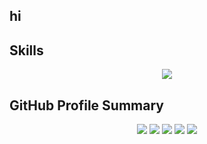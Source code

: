 ## hi
<div>

## Skills
<p align="center">
  <a href="https://skillicons.dev">
    <img src="https://skillicons.dev/icons?i=html,vscode,powershell,js,mongodb,nextjs,netlify,nodejs,react,vercel,vite,tailwind,css,firebase,bootstrap,express,figma&theme" />
  </a>
</p>
 
 ## GitHub Profile Summary
 </div>
<div align="center">
 <img src="http://github-profile-summary-cards.vercel.app/api/cards/profile-details?username=jannat710&theme=discord_old_blurple"> 
 <img src="http://github-profile-summary-cards.vercel.app/api/cards/repos-per-language?username=jannat710&theme=discord_old_blurple">
 <img src="http://github-profile-summary-cards.vercel.app/api/cards/most-commit-language?username=jannat710&theme=discord_old_blurple">
 <img src="http://github-profile-summary-cards.vercel.app/api/cards/stats?username=jannat710&theme=discord_old_blurple">
 <img src="http://github-profile-summary-cards.vercel.app/api/cards/productive-time?username=jannat710&theme=discord_old_blurple&utcOffset=8">
 </div>




